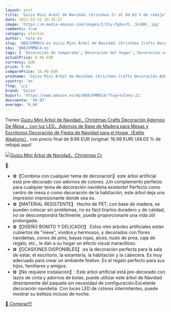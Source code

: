 ```yaml
---
layout: post
title: 'Guizu Mini Árbol de Navidad，Christmas Cr al 49.03 % de rebaja'
date: 2021-03-22 19:35:57
image: 'https://m.media-amazon.com/images/I/51y-FgXov7L._SL400_.jpg'
comments: true
category: ofertas
author: 'tole.es'
slug: 'B08JVMMDC4-es Guizu Mini Árbol de Navidad，Christmas Crafts Decoración...'
sku: 'B08JVMMDC4-es'
tags: [ 'Decoración de temporada','Decoración del hogar','Decoración original para navidad','Hogar y cocina','guizu','navidad', ]
actualPrice: 8.66 EUR
currency: EUR
price: 8.66
comparePrice: 16.99 EUR
prodname: 'Guizu Mini Árbol de Navidad，Christmas Crafts Decoración Adornos De Mesa ，con luz LED，Adornos de Base de Madera para Mesas y Escritorios Decoración de Fiesta de Navidad para el Hogar（Estilo Aleatorio）'
country: 'es'
flag: '🇪🇸'
brand: 'Guizu'
buyurl: 'https://www.amazon.es/dp/B08JVMMDC4/?tag=tolees-21'
descuento: '49.03'
average: '8.66'
---
```


Tienes [Guizu Mini Árbol de Navidad，Christmas Crafts Decoración Adornos De Mesa ，con luz LED，Adornos de Base de Madera para Mesas y Escritorios Decoración de Fiesta de Navidad para el Hogar（Estilo Aleatorio）](https://www.amazon.es/dp/B08JVMMDC4/?tag=tolees-21) con precio final de  8.66 EUR (original: 16.99 EUR) (49.03 %  de rebaja) aqui!

[![Guizu Mini Árbol de Navidad，Christmas Cr](https://m.media-amazon.com/images/I/51y-FgXov7L._SL400_.jpg)](https://www.amazon.es/dp/B08JVMMDC4/?tag=tolees-21)

🔎:

- ✿【Combina con cualquier tema de decoración】este árbol artificial está pre-decorado con adornos de colores. ¡Un complemento perfecto para cualquier tema de decoración navideña existente! Perfecto como centro de mesa o como decoración de la habitación, este árbol deja una impresión impresionante donde sea es.
- ✿【MATERIAL RESISTENTE】 Hecho de PET, con base de madera, se pueden colocar sin problemas, no es fácil tirarlos duradero y de calidad, no se descompondrá fácilmente, puede proporcionarle una vida útil prolongada.
- ✿【DISEÑO BONITO Y DELICADO】 Estos mini árboles artificiales están cubiertos de "nieve", vívidos y hermosos, y decorados con flores navideñas, conos de pino, bayas rojas, alces, nudo de proa, caja de regalo, etc., le dan a su hogar un efecto visual maravilloso.
- ✿【OCASIONES DISPONIBLES】:es la decoración perfecta para la sala de estar, el escritorio, la estantería, la habitación y la cabecera. Es muy adecuado para crear un ambiente festivo. Es el regalo perfecto para sus hijos, familiares y amigos.
- ✿【No requiere instalación】: Este árbol artificial está pre-decorado con lazos de cinta y adornos de bolas, puede utilizar este árbol de Navidad directamente del paquete sin necesidad de configuración.Excelente decoración navideña. Con luces LED de colores intermitentes, puede mostrar su belleza incluso de noche.

[🛒 Comprar!!!](https://www.amazon.es/dp/B08JVMMDC4/?tag=tolees-21)
